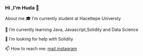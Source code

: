 ### Hi ,I'm Huda 👋
   About me
🎓 I’m currently student at Hacettepe Universty 

🌱 I’m currently learning Java, Javascript,Solidity and Data Science

🤔 I’m looking for help with Solidity

📫 How to reach me: [mail](hudakocabiyik1@gmail.com),[instagram](https://instagram.com/hudakocabiyik)

<!--
![Instagram Badge](https://img.shields.io/badge/-Instagram-C13584?style=flat-quare&labelColor=C13584&logo=instagram&logoColor=white&link=link)](https://www.instagram.com/hudakocabiyik/)
**hudakocabiyik/hudakocabiyik** is a ✨ _special_ ✨ repository because its `README.md` (this file) appears on your GitHub profile.

Here are some ideas to get you started:

- 🔭 I’m currently working on ...
- 🌱 I’m currently learning ...
- 👯 I’m looking to collaborate on ...
- 🤔 I’m looking for help with ...
- 💬 Ask me about ...
- 📫 How to reach me: ...
- 😄 Pronouns: ...
- ⚡ Fun fact: ...
-->
